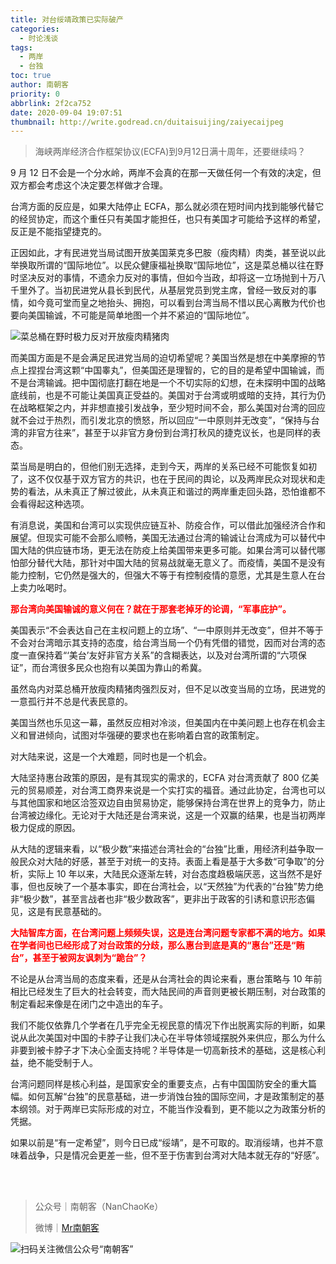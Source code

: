 ```yaml
---
title: 对台绥靖政策已实际破产
categories:
  - 时论浅谈
tags:
  - 两岸
  - 台独
toc: true
author: 南朝客
priority: 0
abbrlink: 2f2ca752
date: 2020-09-04 19:07:51
thumbnail: http://write.godread.cn/duitaisuijing/zaiyecaijpeg
---
```


> 海峡两岸经济合作框架协议(ECFA)到9月12日满十周年，还要继续吗？

<!-- more -->

9 月 12 日不会是一个分水岭，两岸不会真的在那一天做任何一个有效的决定，但双方都会考虑这个决定要怎样做才合理。



台湾方面的反应是，如果大陆停止 ECFA，那么就必须在短时间内找到能够代替它的经贸协定，而这个重任只有美国才能担任，也只有美国才可能给予这样的希望，反正是不能指望捷克的。



正因如此，才有民进党当局试图开放美国莱克多巴胺（瘦肉精）肉类，甚至说以此举换取所谓的“国际地位”。以民众健康福祉换取“国际地位”，这是菜总桶以往在野时坚决反对的事情，不遗余力反对的事情，但如今当政，却将这一立场抛到十万八千里外了。当初民进党从县长到民代，从基层党员到党主席，曾经一致反对的事情，如今竟可堂而皇之地抬头、拥抱，可以看到台湾当局不惜以民心离散为代价也要向美国输诚，不可能是简单地图一个并不紧迫的“国际地位”。

![菜总桶在野时极力反对开放瘦肉精猪肉](http://write.godread.cn/duitaisuijing/zaiyecaijpeg)



而美国方面是不是会满足民进党当局的迫切希望呢？美国当然是想在中美摩擦的节点上捏捏台湾这颗“中国睾丸”，但美国还是理智的，它的目的是希望中国输诚，而不是台湾输诚。把中国彻底打翻在地是一个不切实际的幻想，在未探明中国的战略底线前，也是不可能让美国真正受益的。美国对于台湾或明或暗的支持，其行为仍在战略框架之内，并非想直接引发战争，至少短时间不会，那么美国对台湾的回应就不会过于热烈，而引发北京的愤怒，所以回应“一中原则并无改变”，“保持与台湾的非官方往来”，甚至于以非官方身份到台湾打秋风的捷克议长，也是同样的表态。



菜当局是明白的，但他们别无选择，走到今天，两岸的关系已经不可能恢复如初了，这不仅仅基于双方官方的共识，也在于民间的舆论，以及两岸民众对现状和走势的看法，从未真正了解过彼此，从未真正和谐过的两岸重走回头路，恐怕谁都不会看得起这种选项。



有消息说，美国和台湾可以实现供应链互补、防疫合作，可以借此加强经济合作和展望。但现实可能不会那么顺畅，美国无法通过台湾的输诚让台湾成为可以替代中国大陆的供应链市场，更无法在防疫上给美国带来更多可能。如果台湾可以替代哪怕部分替代大陆，那针对中国大陆的贸易战就毫无意义了。而疫情，美国不是没有能力控制，它仍然是强大的，但强大不等于有控制疫情的意愿，尤其是生意人在台上卖力吆喝时。



**<font color="red">那台湾向美国输诚的意义何在？就在于那套老掉牙的论调，“军事庇护”。</font>**



美国表示“不会表达自己在主权问题上的立场”、“一中原则并无改变”，但并不等于不会对台湾暗示其支持的态度，给台湾当局一个仍有凭借的错觉，因而对台湾的态度一直保持着“‘美台’友好非官方关系”的含糊表达，以及对台湾所谓的“六项保证”，而台湾很多民众也抱有以美国为靠山的希冀。



虽然岛内对菜总桶开放瘦肉精猪肉强烈反对，但不足以改变当局的立场，民进党的一意孤行并不总是代表民意的。



美国当然也乐见这一幕，虽然反应相对冷淡，但美国内在中美问题上也存在机会主义和冒进倾向，试图对华强硬的要求也在影响着白宫的政策制定。



对大陆来说，这是一个大难题，同时也是一个机会。



大陆坚持惠台政策的原因，是有其现实的需求的，ECFA 对台湾贡献了 800 亿美元的贸易顺差，对台湾工商界来说是一个实打实的福音。通过此协定，台湾也可以与其他国家和地区洽签双边自由贸易协定，能够保持台湾在世界上的竞争力，防止台湾被边缘化。无论对于大陆还是台湾来说，这是一个双赢的结果，也是当初两岸极力促成的原因。



从大陆的逻辑来看，以“极少数”来描述台湾社会的“台独”比重，用经济利益争取一般民众对大陆的好感，甚至于对统一的支持。表面上看是基于大多数“可争取”的分析，实际上 10 年以来，大陆民众逐渐左转，对台态度趋极端厌恶，这当然不是好事，但也反映了一个基本事实，即在台湾社会，以“天然独”为代表的“台独”势力绝非“极少数”，甚至言战者也非“极少数政客”，更非出于政客的引诱和意识形态偏见，这是有民意基础的。



**<font color="red">大陆智库方面，在台湾问题上频频失误，这是连台湾问题专家都不满的地方。如果在学者间也已经形成了对台政策的分歧，那么惠台到底是真的“惠台”还是“贿台”，甚至于被网友讽刺为“跪台”？</font>**



不论是从台湾当局的态度来看，还是从台湾社会的舆论来看，惠台策略与 10 年前相比已经发生了巨大的社会转变，而大陆民间的声音则更被长期压制，对台政策的制定看起来像是在闭门之中造出的车子。



我们不能仅依靠几个学者在几乎完全无视民意的情况下作出脱离实际的判断，如果说从此次美国对中国的卡脖子让我们决心在半导体领域摆脱外来供应，那么为什么非要到被卡脖子才下决心全面支持呢？半导体是一切高新技术的基础，这是核心利益，绝不能受制于人。



台湾问题同样是核心利益，是国家安全的重要支点，占有中国国防安全的重大篇幅。如何瓦解“台独”的民意基础，进一步消蚀台独的国际空间，才是政策制定的基本纲领。对于两岸已实际形成的对立，不能当作没看到，更不能以之为政策分析的凭据。



如果以前是“有一定希望”，则今日已成“绥靖”，是不可取的。取消绥靖，也并不意味着战争，只是情况会更差一些，但不至于伤害到台湾对大陆本就无存的“好感”。

<br>

<br>

> 公众号｜南朝客（NanChaoKe）
>
> 微博｜<a href="https://weibo.com/u/2821715870">Mr南朝客</a>



![扫码关注微信公众号“南朝客”](http://write.godread.cn/permanent/wxwbwz.png)